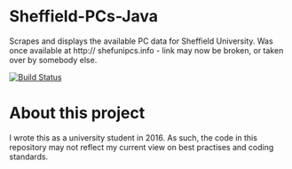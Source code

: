 # Sheffield-PCs-Java
Scrapes and displays the available PC data for Sheffield University.
Was once available at http:// shefunipcs.info - link may now be broken, or taken over by somebody else.

[![Build Status](https://travis-ci.org/Winwardo/Sheffield-PCs-Java.svg?branch=master)](https://travis-ci.org/Winwardo/Sheffield-PCs-Java)

# About this project
I wrote this as a university student in 2016. As such, the code in this repository may not reflect my current view on best practises and coding standards.